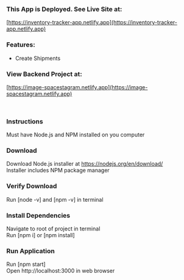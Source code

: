 ### This App is Deployed. See Live Site at:
[https://inventory-tracker-app.netlify.app](https://inventory-tracker-app.netlify.app)

### Features:
- Create Shipments

### View Backend Project at:
[https://image-spacestagram.netlify.app](https://image-spacestagram.netlify.app)

<br/>

### Instructions
Must have Node.js and NPM installed on you computer
### Download
Download Node.js installer at https://nodejs.org/en/download/ <br/>
Installer includes NPM package manager
### Verify Download
Run [node -v] and [npm -v] in terminal
### Install Dependencies
Navigate to root of project in terminal <br/>
Run [npm i] or [npm install]
### Run Application
Run [npm start] <br/>
Open http://localhost:3000 in web browser